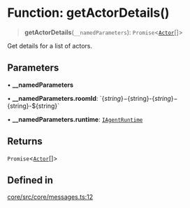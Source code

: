 # Function: getActorDetails()

> **getActorDetails**(`__namedParameters`): `Promise`\<[`Actor`](../interfaces/Actor.md)[]\>

Get details for a list of actors.

## Parameters

• **\_\_namedParameters**

• **\_\_namedParameters.roomId**: \`$\{string\}-$\{string\}-$\{string\}-$\{string\}-$\{string\}\`

• **\_\_namedParameters.runtime**: [`IAgentRuntime`](../interfaces/IAgentRuntime.md)

## Returns

`Promise`\<[`Actor`](../interfaces/Actor.md)[]\>

## Defined in

[core/src/core/messages.ts:12](https://github.com/ai16z/eliza/blob/c537cb3e848b54fcb914d8ef84924fa5fdeaec66/core/src/core/messages.ts#L12)
